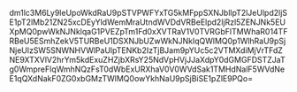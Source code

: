 dm1lc3M6Ly9leUpoWkdRaU9pSTVPWFYxTG5kMFppSXNJbllpT2lJeUlpd2ljSE1pT2lMb21ZN25xcDEyYldWemMraUtndWVDdVRBeElpd2ljRzl5ZENJNk5EUXpMQ0pwWkNJNklqaG1PVEZpTm1Fd0xXVTRaV1V0TVRGbFlTMWhaR014TFRBeU5ESmhZekV5TURBeU1DSXNJbUZwWkNJNklqQWlMQ0p1WlhRaU9pSjNjeUlzSW5SNWNHVWlPaUlpTENKb2IzTjBJam9pYUc5c2VTMXdiMjVrTFdZNE9XTXVlV2hrYm5kdExuZHZjbXRsY25NdVpHVjJJaXdpY0dGMGFDSTZJaTg0WmpreFlqWmhNQzFsT0dWbExURXhaV0V0WVdSak1TMHdNalF5WVdNeE1qQXdNakF0ZG0xbGMzTWlMQ0owYkhNaU9pSjBiSE1pZlE9PQo=